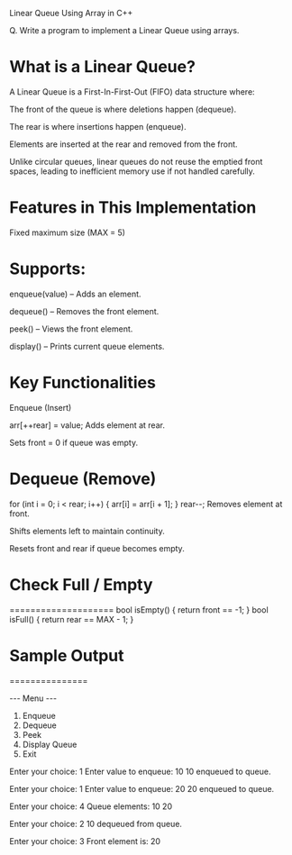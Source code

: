 Linear Queue Using Array in C++

Q. Write a program to implement a Linear Queue using arrays.


What is a Linear Queue?
=======================
A Linear Queue is a First-In-First-Out (FIFO) data structure where:

The front of the queue is where deletions happen (dequeue).

The rear is where insertions happen (enqueue).

Elements are inserted at the rear and removed from the front.

Unlike circular queues, linear queues do not reuse the emptied front spaces, leading to inefficient memory use if not handled carefully.



Features in This Implementation
===============================
Fixed maximum size (MAX = 5)



Supports:
=========
enqueue(value) – Adds an element.

dequeue() – Removes the front element.

peek() – Views the front element.

display() – Prints current queue elements.



Key Functionalities
===================
Enqueue (Insert)

arr[++rear] = value;
Adds element at rear.

Sets front = 0 if queue was empty.



Dequeue (Remove)
================
for (int i = 0; i < rear; i++) {
    arr[i] = arr[i + 1];
}
rear--;
Removes element at front.

Shifts elements left to maintain continuity.

Resets front and rear if queue becomes empty.



# Check Full / Empty
====================
bool isEmpty() { return front == -1; }
bool isFull() { return rear == MAX - 1; }



# Sample Output
===============

--- Menu ---
1. Enqueue
2. Dequeue
3. Peek
4. Display Queue
5. Exit



Enter your choice: 1
Enter value to enqueue: 10
10 enqueued to queue.

Enter your choice: 1
Enter value to enqueue: 20
20 enqueued to queue.

Enter your choice: 4
Queue elements: 10 20

Enter your choice: 2
10 dequeued from queue.

Enter your choice: 3
Front element is: 20